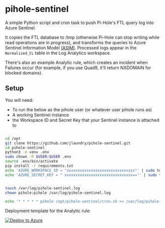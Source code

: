 # pihole-sentinel

A simple Python script and cron task to push Pi-Hole's FTL query log into Azure Sentinel.

It copies the FTL database to /tmp (otherwise Pi-Hole can stop writing while read operations are in progress), and transforms the queries to Azure Sentinel Information Model [(ASIM)](https://docs.microsoft.com/en-us/azure/sentinel/dns-normalization-schema). Processed logs appear in the `Normalized_CL` table in the Log Analytics workspace.

There's also an example Analytic rule, which creates an incident when Failures occur (for example, if you use Quad9, it'll return NXDOMAIN for blocked domains).



## Setup

You will need:

- To run the below as the pihole user (or whatever user pihole runs as)
- A working Sentinel instance
- the Workspace ID and Secret Key that your Sentinel instance is attached to

```bash

cd /opt
git clone https://github.com/jlaundry/pihole-sentinel.git
cd pihole-sentinel
python3 -m venv .env
sudo chown -R $USER:$USER .env
source .env/bin/activate
pip install -r requirements.txt
echo 'AZURE_WORKSPACE_ID = "xxxxxxxxxxxxxxxxxxxxxxxxxxxxxxx"' | sudo tee local_settings.py
echo 'AZURE_SECRET_KEY = " xxxxxxxxxxxxxxxxxxxxxxxxxxxxxxx=="' | sudo tee -a local_settings.py


touch /var/log/pihole-sentinel.log
chown pihole:pihole /var/log/pihole-sentinel.log

echo '* * * * * pihole /opt/pihole-sentinel/cron.sh >> /var/log/pihole-sentinel.log 2>&1' | sudo tee /etc/cron.d/pihole-sentinel

```

Deployment template for the Analytic rule: 

[![Deploy to Azure](https://aka.ms/deploytoazurebutton)](https://portal.azure.com/#create/Microsoft.Template/uri/https%3A%2F%2Fraw%2Egithubusercontent%2Ecom%2Fjlaundry%2Fpihole%2Dsentinel%2Fmain%2FAzure%5FSentinel%5Fanalytic%5Frule%2Ejson)
